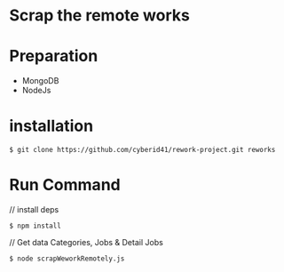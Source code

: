 # Scrap the remote works

# Preparation
- MongoDB
- NodeJs

# installation

`$ git clone https://github.com/cyberid41/rework-project.git reworks`

# Run Command

// install deps

`$ npm install`

// Get data Categories, Jobs & Detail Jobs

`$ node scrapWeworkRemotely.js`
